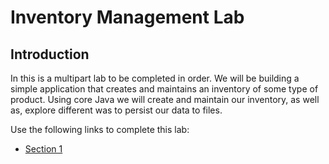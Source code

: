 # Inventory Management Lab

## Introduction

In this is a multipart lab to be completed in order. We will be building a simple application that creates and maintains an inventory of some type of product. Using core Java we will create and maintain our inventory, as well as, explore different was to persist our data to files.

Use the following links to complete this lab:

* [Section 1](https://github.com/Zipcoder/Product-Inventory-Lab/blob/master/instructions/section-01.md)
